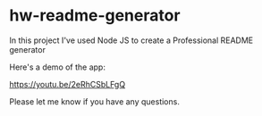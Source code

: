 # hw-readme-generator

In this project I've used Node JS to create a Professional README generator

Here's a demo of the app:

<https://youtu.be/2eRhCSbLFgQ>

Please let me know if you have any questions.
